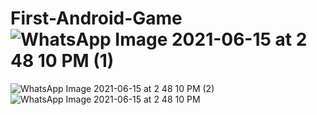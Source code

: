 # First-Android-Game![WhatsApp Image 2021-06-15 at 2 48 10 PM (1)](https://user-images.githubusercontent.com/64637786/122027766-03d07800-cde9-11eb-924f-4ba3e3de53de.jpeg)
![WhatsApp Image 2021-06-15 at 2 48 10 PM (2)](https://user-images.githubusercontent.com/64637786/122027772-0501a500-cde9-11eb-8888-4af807647b41.jpeg)
![WhatsApp Image 2021-06-15 at 2 48 10 PM](https://user-images.githubusercontent.com/64637786/122027777-0632d200-cde9-11eb-9341-1f83faca44c7.jpeg)
